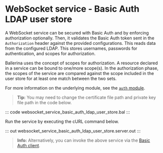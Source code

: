 # WebSocket service - Basic Auth LDAP user store

A WebSocket service can be secured with Basic Auth and by enforcing authorization optionally. Then, it validates the Basic Auth token sent in the `Authorization` header against the provided configurations. This reads data from the configured LDAP. This stores usernames, passwords for authentication, and scopes for authorization.

Ballerina uses the concept of scopes for authorization. A resource declared in a service can be bound to one/more scope(s). In the authorization phase, the scopes of the service are compared against the scope included in the user store for at least one match between the two sets.

For more information on the underlying module, see the [`auth` module](https://lib.ballerina.io/ballerina/auth/latest/).

>**Tip:** You may need to change the certificate file path and private key file path in the code below.

::: code websocket_service_basic_auth_ldap_user_store.bal :::

Run the service by executing the cURL command below.

::: out websocket_service_basic_auth_ldap_user_store.server.out :::

>**Info:** Alternatively, you can invoke the above service via the [Basic Auth client](/learn/by-example/websocket-client-basic-auth).
